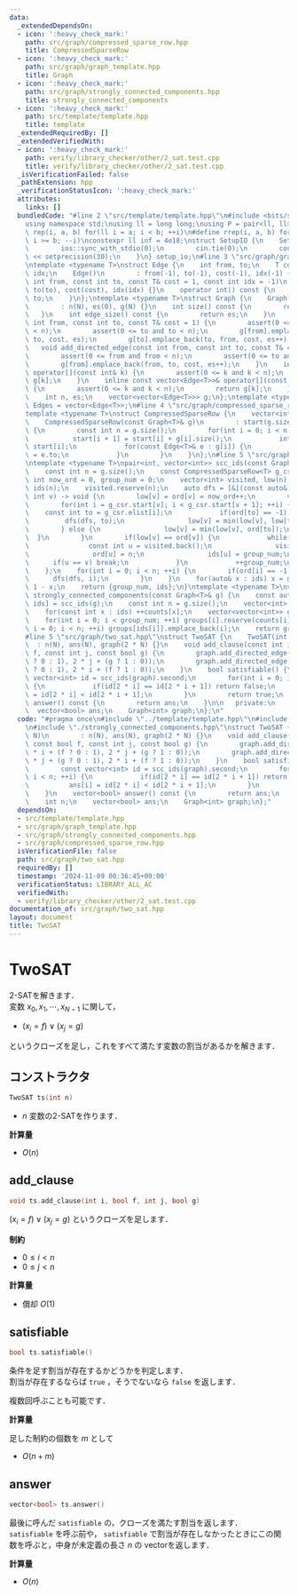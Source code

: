 ```yaml
---
data:
  _extendedDependsOn:
  - icon: ':heavy_check_mark:'
    path: src/graph/compressed_sparse_row.hpp
    title: CompressedSparseRow
  - icon: ':heavy_check_mark:'
    path: src/graph/graph_template.hpp
    title: Graph
  - icon: ':heavy_check_mark:'
    path: src/graph/strongly_connected_components.hpp
    title: strongly_connected_components
  - icon: ':heavy_check_mark:'
    path: src/template/template.hpp
    title: template
  _extendedRequiredBy: []
  _extendedVerifiedWith:
  - icon: ':heavy_check_mark:'
    path: verify/library_checker/other/2_sat.test.cpp
    title: verify/library_checker/other/2_sat.test.cpp
  _isVerificationFailed: false
  _pathExtension: hpp
  _verificationStatusIcon: ':heavy_check_mark:'
  attributes:
    links: []
  bundledCode: "#line 2 \"src/template/template.hpp\"\n#include <bits/stdc++.h>\n\
    using namespace std;\nusing ll = long long;\nusing P = pair<ll, ll>;\n#define\
    \ rep(i, a, b) for(ll i = a; i < b; ++i)\n#define rrep(i, a, b) for(ll i = a;\
    \ i >= b; --i)\nconstexpr ll inf = 4e18;\nstruct SetupIO {\n    SetupIO() {\n\
    \        ios::sync_with_stdio(0);\n        cin.tie(0);\n        cout << fixed\
    \ << setprecision(30);\n    }\n} setup_io;\n#line 3 \"src/graph/graph_template.hpp\"\
    \ntemplate <typename T>\nstruct Edge {\n    int from, to;\n    T cost;\n    int\
    \ idx;\n    Edge()\n        : from(-1), to(-1), cost(-1), idx(-1) {}\n    Edge(const\
    \ int from, const int to, const T& cost = 1, const int idx = -1)\n        : from(from),\
    \ to(to), cost(cost), idx(idx) {}\n    operator int() const {\n        return\
    \ to;\n    }\n};\ntemplate <typename T>\nstruct Graph {\n    Graph(const int N)\n\
    \        : n(N), es(0), g(N) {}\n    int size() const {\n        return n;\n \
    \   }\n    int edge_size() const {\n        return es;\n    }\n    void add_edge(const\
    \ int from, const int to, const T& cost = 1) {\n        assert(0 <= from and from\
    \ < n);\n        assert(0 <= to and to < n);\n        g[from].emplace_back(from,\
    \ to, cost, es);\n        g[to].emplace_back(to, from, cost, es++);\n    }\n \
    \   void add_directed_edge(const int from, const int to, const T& cost = 1) {\n\
    \        assert(0 <= from and from < n);\n        assert(0 <= to and to < n);\n\
    \        g[from].emplace_back(from, to, cost, es++);\n    }\n    inline vector<Edge<T>>&\
    \ operator[](const int& k) {\n        assert(0 <= k and k < n);\n        return\
    \ g[k];\n    }\n    inline const vector<Edge<T>>& operator[](const int& k) const\
    \ {\n        assert(0 <= k and k < n);\n        return g[k];\n    }\n\n   private:\n\
    \    int n, es;\n    vector<vector<Edge<T>>> g;\n};\ntemplate <typename T>\nusing\
    \ Edges = vector<Edge<T>>;\n#line 4 \"src/graph/compressed_sparse_row.hpp\"\n\
    template <typename T>\nstruct CompressedSparseRow {\n    vector<int> start, elist;\n\
    \    CompressedSparseRow(const Graph<T>& g)\n        : start(g.size() + 1), elist(g.edge_size())\
    \ {\n        const int n = g.size();\n        for(int i = 0; i < n; ++i) {\n \
    \           start[i + 1] = start[i] + g[i].size();\n            int counter =\
    \ start[i];\n            for(const Edge<T>& e : g[i]) {\n                elist[counter++]\
    \ = e.to;\n            }\n        }\n    }\n};\n#line 5 \"src/graph/strongly_connected_components.hpp\"\
    \ntemplate <typename T>\npair<int, vector<int>> scc_ids(const Graph<T>& g) {\n\
    \    const int n = g.size();\n    const CompressedSparseRow<T> g_csr(g);\n   \
    \ int now_ord = 0, group_num = 0;\n    vector<int> visited, low(n), ord(n, -1),\
    \ ids(n);\n    visited.reserve(n);\n    auto dfs = [&](const auto& dfs, const\
    \ int v) -> void {\n        low[v] = ord[v] = now_ord++;\n        visited.emplace_back(v);\n\
    \        for(int i = g_csr.start[v]; i < g_csr.start[v + 1]; ++i) {\n        \
    \    const int to = g_csr.elist[i];\n            if(ord[to] == -1) {\n       \
    \         dfs(dfs, to);\n                low[v] = min(low[v], low[to]);\n    \
    \        } else {\n                low[v] = min(low[v], ord[to]);\n          \
    \  }\n        }\n        if(low[v] == ord[v]) {\n            while(true) {\n \
    \               const int u = visited.back();\n                visited.pop_back();\n\
    \                ord[u] = n;\n                ids[u] = group_num;\n          \
    \      if(u == v) break;\n            }\n            ++group_num;\n        }\n\
    \    };\n    for(int i = 0; i < n; ++i) {\n        if(ord[i] == -1) {\n      \
    \      dfs(dfs, i);\n        }\n    }\n    for(auto& x : ids) x = group_num -\
    \ 1 - x;\n    return {group_num, ids};\n}\ntemplate <typename T>\nvector<vector<int>>\
    \ strongly_connected_components(const Graph<T>& g) {\n    const auto [group_num,\
    \ ids] = scc_ids(g);\n    const int n = g.size();\n    vector<int> counts(group_num);\n\
    \    for(const int x : ids) ++counts[x];\n    vector<vector<int>> groups(group_num);\n\
    \    for(int i = 0; i < group_num; ++i) groups[i].reserve(counts[i]);\n    for(int\
    \ i = 0; i < n; ++i) groups[ids[i]].emplace_back(i);\n    return groups;\n}\n\
    #line 5 \"src/graph/two_sat.hpp\"\nstruct TwoSAT {\n    TwoSAT(int N)\n      \
    \  : n(N), ans(N), graph(2 * N) {}\n    void add_clause(const int i, const bool\
    \ f, const int j, const bool g) {\n        graph.add_directed_edge(2 * i + (f\
    \ ? 0 : 1), 2 * j + (g ? 1 : 0));\n        graph.add_directed_edge(2 * j + (g\
    \ ? 0 : 1), 2 * i + (f ? 1 : 0));\n    }\n    bool satisfiable() {\n        const\
    \ vector<int> id = scc_ids(graph).second;\n        for(int i = 0; i < n; ++i)\
    \ {\n            if(id[2 * i] == id[2 * i + 1]) return false;\n            ans[i]\
    \ = id[2 * i] < id[2 * i + 1];\n        }\n        return true;\n    }\n    vector<bool>\
    \ answer() const {\n        return ans;\n    }\n\n   private:\n    int n;\n  \
    \  vector<bool> ans;\n    Graph<int> graph;\n};\n"
  code: "#pragma once\n#include \"../template/template.hpp\"\n#include \"./graph_template.hpp\"\
    \n#include \"./strongly_connected_components.hpp\"\nstruct TwoSAT {\n    TwoSAT(int\
    \ N)\n        : n(N), ans(N), graph(2 * N) {}\n    void add_clause(const int i,\
    \ const bool f, const int j, const bool g) {\n        graph.add_directed_edge(2\
    \ * i + (f ? 0 : 1), 2 * j + (g ? 1 : 0));\n        graph.add_directed_edge(2\
    \ * j + (g ? 0 : 1), 2 * i + (f ? 1 : 0));\n    }\n    bool satisfiable() {\n\
    \        const vector<int> id = scc_ids(graph).second;\n        for(int i = 0;\
    \ i < n; ++i) {\n            if(id[2 * i] == id[2 * i + 1]) return false;\n  \
    \          ans[i] = id[2 * i] < id[2 * i + 1];\n        }\n        return true;\n\
    \    }\n    vector<bool> answer() const {\n        return ans;\n    }\n\n   private:\n\
    \    int n;\n    vector<bool> ans;\n    Graph<int> graph;\n};"
  dependsOn:
  - src/template/template.hpp
  - src/graph/graph_template.hpp
  - src/graph/strongly_connected_components.hpp
  - src/graph/compressed_sparse_row.hpp
  isVerificationFile: false
  path: src/graph/two_sat.hpp
  requiredBy: []
  timestamp: '2024-11-09 00:36:45+09:00'
  verificationStatus: LIBRARY_ALL_AC
  verifiedWith:
  - verify/library_checker/other/2_sat.test.cpp
documentation_of: src/graph/two_sat.hpp
layout: document
title: TwoSAT
---
```


# TwoSAT

2-SATを解きます．<br>
変数 $x_0, x_1, \cdots, x_{N - 1}$ に関して，

- $(x_i = f) \lor (x_j = g)$

というクローズを足し，これをすべて満たす変数の割当があるかを解きます．

## コンストラクタ

```cpp
TwoSAT ts(int n)
```

- $n$ 変数の2-SATを作ります．

**計算量**

- $O(n)$

## add_clause

```cpp
void ts.add_clause(int i, bool f, int j, bool g)
```

$(x_i = f) \lor (x_j = g)$ というクローズを足します．

**制約**

- $0 \leq i \lt n$
- $0 \leq j \lt n$

**計算量**

- 償却 $O(1)$

## satisfiable

```cpp
bool ts.satisfiable()
```

条件を足す割当が存在するかどうかを判定します．<br>
割当が存在するならば `true` ，そうでないなら `false` を返します．

複数回呼ぶことも可能です．

**計算量**

足した制約の個数を $m$ として

- $O(n + m)$

## answer

```cpp
vector<bool> ts.answer()
```

最後に呼んだ `satisfiable` の，クローズを満たす割当を返します．<br>
`satisfiable` を呼ぶ前や， `satisfiable` で割当が存在しなかったときにこの関数を呼ぶと，中身が未定義の長さ $n$ の vectorを返します．

**計算量**

- $O(n)$